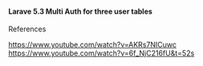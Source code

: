 <h4>Larave 5.3 Multi Auth for three user tables</h4>
<p>References</p>
<a href="https://www.youtube.com/watch?v=AKRs7NICuwc">https://www.youtube.com/watch?v=AKRs7NICuwc</a><br>
<a href="https://www.youtube.com/watch?v=6f_NjC216fU&t=52s">https://www.youtube.com/watch?v=6f_NjC216fU&t=52s</a>